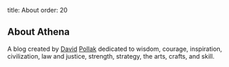 title:	About 
order:	20

## About Athena

A blog created by [David](https://twitter.com/dpp) [Pollak](http://blog.goodstuff.im) dedicated to
wisdom, courage, inspiration, civilization, law and justice, strength, strategy, the arts, crafts, and skill.
